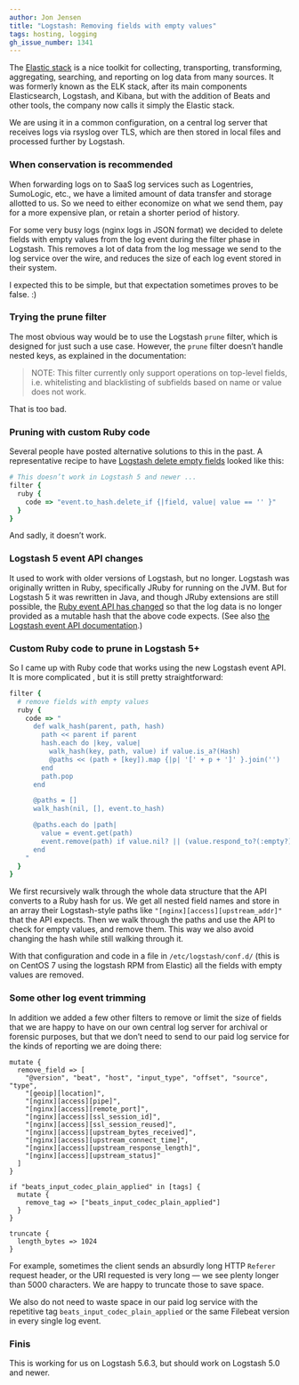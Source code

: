 ```yaml
---
author: Jon Jensen
title: "Logstash: Removing fields with empty values"
tags: hosting, logging
gh_issue_number: 1341
---
```


The [Elastic stack](https://www.elastic.co/products) is a nice toolkit for collecting, transporting, transforming, aggregating, searching, and reporting on log data from many sources. It was formerly known as the ELK stack, after its main components Elasticsearch, Logstash, and Kibana, but with the addition of Beats and other tools, the company now calls it simply the Elastic stack.

We are using it in a common configuration, on a central log server that receives logs via rsyslog over TLS, which are then stored in local files and processed further by Logstash.

### When conservation is recommended

When forwarding logs on to SaaS log services such as Logentries, SumoLogic, etc., we have a limited amount of data transfer and storage allotted to us. So we need to either economize on what we send them, pay for a more expensive plan, or retain a shorter period of history.

For some very busy logs (nginx logs in JSON format) we decided to delete fields with empty values from the log event during the filter phase in Logstash. This removes a lot of data from the log message we send to the log service over the wire, and reduces the size of each log event stored in their system.

I expected this to be simple, but that expectation sometimes proves to be false. :)

### Trying the prune filter

The most obvious way would be to use the Logstash `prune` filter, which is designed for just such a use case. However, the `prune` filter doesn’t handle nested keys, as explained in the documentation:

> NOTE: This filter currently only support operations on top-level fields, i.e. whitelisting and blacklisting of subfields based on name or value does not work.

That is too bad.

### Pruning with custom Ruby code

Several people have posted alternative solutions to this in the past. A representative recipe to have [Logstash delete empty fields](https://manwhoami.wordpress.com/2014/11/25/logstash-delete-empty-fields/) looked like this:

```ruby
# This doesn’t work in Logstash 5 and newer ...
filter {
  ruby {
    code => "event.to_hash.delete_if {|field, value| value == '' }"
  }
}
```

And sadly, it doesn’t work.

### Logstash 5 event API changes

It used to work with older versions of Logstash, but no longer. Logstash was originally written in Ruby, specifically JRuby for running on the JVM. But for Logstash 5 it was rewritten in Java, and though JRuby extensions are still possible, the [Ruby event API has changed](https://www.elastic.co/guide/en/logstash/5.0/breaking-changes.html#_ruby_filter_and_custom_plugin_developers) so that the log data is no longer provided as a mutable hash that the above code expects. (See also [the Logstash event API documentation](https://www.elastic.co/guide/en/logstash/current/event-api.html).)

### Custom Ruby code to prune in Logstash 5+

So I came up with Ruby code that works using the new Logstash event API. It is more complicated , but it is still pretty straightforward:

```ruby
filter {
  # remove fields with empty values
  ruby {
    code => "
      def walk_hash(parent, path, hash)
        path << parent if parent
        hash.each do |key, value|
          walk_hash(key, path, value) if value.is_a?(Hash)
          @paths << (path + [key]).map {|p| '[' + p + ']' }.join('')
        end
        path.pop
      end

      @paths = []
      walk_hash(nil, [], event.to_hash)

      @paths.each do |path|
        value = event.get(path)
        event.remove(path) if value.nil? || (value.respond_to?(:empty?) && value.empty?)
      end
    "
  }
}
```

We first recursively walk through the whole data structure that the API converts to a Ruby hash for us. We get all nested field names and store in an array their Logstash-style paths like `"[nginx][access][upstream_addr]"` that the API expects. Then we walk through the paths and use the API to check for empty values, and remove them. This way we also avoid changing the hash while still walking through it.

With that configuration and code in a file in `/etc/logstash/conf.d/` (this is on CentOS 7 using the logstash RPM from Elastic) all the fields with empty values are removed.

### Some other log event trimming

In addition we added a few other filters to remove or limit the size of fields that we are happy to have on our own central log server for archival or forensic purposes, but that we don’t need to send to our paid log service for the kinds of reporting we are doing there:

```
mutate {
  remove_field => [
    "@version", "beat", "host", "input_type", "offset", "source", "type",
    "[geoip][location]",
    "[nginx][access][pipe]",
    "[nginx][access][remote_port]",
    "[nginx][access][ssl_session_id]",
    "[nginx][access][ssl_session_reused]",
    "[nginx][access][upstream_bytes_received]",
    "[nginx][access][upstream_connect_time]",
    "[nginx][access][upstream_response_length]",
    "[nginx][access][upstream_status]"
  ]
}

if "beats_input_codec_plain_applied" in [tags] {
  mutate {
    remove_tag => ["beats_input_codec_plain_applied"]
  }
}

truncate {
  length_bytes => 1024
}
```

For example, sometimes the client sends an absurdly long HTTP `Referer` request header, or the URI requested is very long — we see plenty longer than 5000 characters. We are happy to truncate those to save space.

We also do not need to waste space in our paid log service with the repetitive tag `beats_input_codec_plain_applied` or the same Filebeat version in every single log event.

### Finis

This is working for us on Logstash 5.6.3, but should work on Logstash 5.0 and newer.
